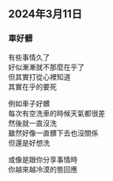 ## 2024年3月11日
### 車好髒

有些事情久了  
好似漸漸就不那麼在乎了  
但其實打從心裡知道  
其實在乎的要死  

例如車子好髒  
每次有空洗車的時候天氣都很差  
然後就一直沒洗  
雖然好像一直髒下去也沒關係  
但還是好想洗  

或像是跟你分享事情時  
你越來越冷漠的態回應  